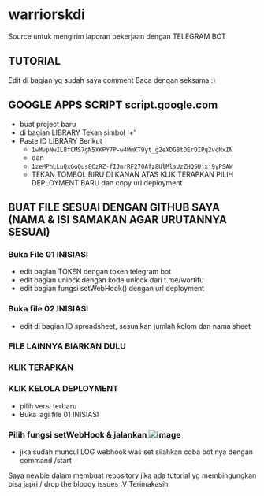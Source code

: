 # warriorskdi
Source untuk mengirim laporan pekerjaan dengan TELEGRAM BOT

## TUTORIAL
Edit di bagian yg sudah saya comment
Baca dengan seksama :)

## GOOGLE APPS SCRIPT script.google.com
   - buat project baru
   - di bagian LIBRARY Tekan simbol '+'
   - Paste ID LIBRARY Berikut
     - ```1wMvpNwIL8fCMS7gN5XKPY7P-w4MmKT9yt_g2eXDGBtDErOIPq2vcNxIN```
     - dan
     - ```1zeMPhLLuQxGoOus8CzRZ-fIJmrRF27OAfz8UlMlsUzZHQSUjxj9yPSAW```
     - TEKAN TOMBOL BIRU DI KANAN ATAS KLIK TERAPKAN PILIH DEPLOYMENT BARU dan copy url deployment
     
## BUAT FILE SESUAI DENGAN GITHUB SAYA (NAMA & ISI SAMAKAN AGAR URUTANNYA SESUAI)
  
### Buka File 01 INISIASI
  - edit bagian TOKEN dengan token telegram bot
  - edit bagian unlock dengan kode unlock dari t.me/wortifu
  - edit bagian fungsi setWebHook() dengan url deployment
  
### Buka file 02 INISIASI
  - edit di bagian ID spreadsheet,  sesuaikan jumlah kolom dan nama sheet
    
### FILE LAINNYA BIARKAN DULU

### KLIK TERAPKAN
### KLIK KELOLA DEPLOYMENT
- pilih versi terbaru
- Buka lagi file 01 INISIASI
### Pilih fungsi setWebHook & jalankan ![image](https://github.com/wortifu/warriorskdi/assets/66587179/06268612-f52d-4870-9798-288842a05aaf)
- jika sudah muncul LOG webhook was set silahkan coba bot nya dengan command /start

Saya newbie dalam membuat repository jika ada tutorial yg membingungkan bisa japri / drop the bloody issues :V
Terimakasih

